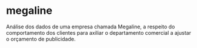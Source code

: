 # megaline
Análise dos dados de uma empresa chamada Megaline, a respeito do comportamento dos clientes para axiliar o departamento comercial a ajustar o orçamento de publicidade.
